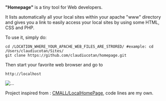**"Homepage"** is a tiny tool for Web developers.

It lists automatically all your local sites within your apache "www" directory and gives you a link to easily access your local sites by using some HTML, CSS and PHP.

To use it, simply do:

```
cd /LOCATION_WHERE_YOUR_APACHE_WEB_FILES_ARE_STRORED/ #example: cd /Users/claudiucotan/Sites/
git clone https://github.com/claudiucotan/homepage.git
```

Then start your favorite web browser and go to

```
http://localhost
```

![...](https://user-images.githubusercontent.com/3496906/82665477-2ae36700-9c34-11ea-9831-5458e0b9e624.png)





Project inspired from : [CMALL/LocalHomePage](https://github.com/cmall/LocalHomePage), code lines are my own.





